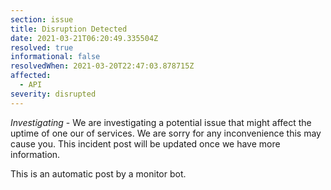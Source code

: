```yaml
---
section: issue
title: Disruption Detected
date: 2021-03-21T06:20:49.335504Z
resolved: true
informational: false
resolvedWhen: 2021-03-20T22:47:03.878715Z
affected:
  - API
severity: disrupted
---
```

*Investigating* - We are investigating a potential issue that might affect the uptime of one our of services. We are sorry for any inconvenience this may cause you. This incident post will be updated once we have more information.

This is an automatic post by a monitor bot.
        
